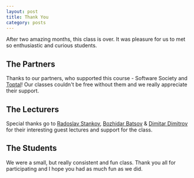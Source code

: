 ```yaml
---
layout: post
title: Thank You
category: posts
---
```


After two amazing months, this class is over. It was pleasure for us to met so
enthusiastic and curious students.

## The Partners

Thanks to our partners, who supported this course - Software Society and
[Toptal](http://www.toptal.com/)! Our classes couldn't be free without them and
we really appreciate their support.

## The Lecturers

Special thanks go to [Radoslav Stankov], [Bozhidar Batsov] & [Dimitar Dimitrov]
for their interesting guest lectures and support for the class.

## The Students

We were a small, but really consistent and fun class. Thank you all for
participating and I hope you had as much fun as we did.

[Radoslav Stankov]: http://rstankov.com/
[Bozhidar Batsov]: http://batsov.com/
[Dimitar Dimitrov]: http://ddimitrov.name/http://ddimitrov.name/
